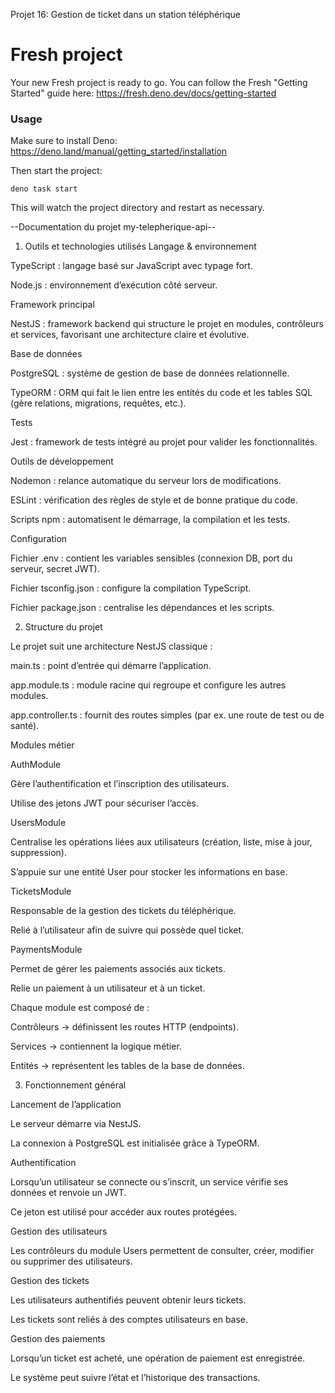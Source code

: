 Projet 16: Gestion de ticket dans un station téléphérique

# Fresh project

Your new Fresh project is ready to go. You can follow the Fresh "Getting
Started" guide here: https://fresh.deno.dev/docs/getting-started

### Usage

Make sure to install Deno: https://deno.land/manual/getting_started/installation

Then start the project:

```
deno task start
```

This will watch the project directory and restart as necessary.




--Documentation du projet my-telepherique-api--

1. Outils et technologies utilisés
Langage & environnement

TypeScript : langage basé sur JavaScript avec typage fort.

Node.js : environnement d’exécution côté serveur.

Framework principal

NestJS : framework backend qui structure le projet en modules, contrôleurs et services, favorisant une architecture claire et évolutive.

Base de données

PostgreSQL : système de gestion de base de données relationnelle.

TypeORM : ORM qui fait le lien entre les entités du code et les tables SQL (gère relations, migrations, requêtes, etc.).

Tests

Jest : framework de tests intégré au projet pour valider les fonctionnalités.

Outils de développement

Nodemon : relance automatique du serveur lors de modifications.

ESLint : vérification des règles de style et de bonne pratique du code.

Scripts npm : automatisent le démarrage, la compilation et les tests.

Configuration

Fichier .env : contient les variables sensibles (connexion DB, port du serveur, secret JWT).

Fichier tsconfig.json : configure la compilation TypeScript.

Fichier package.json : centralise les dépendances et les scripts.

2. Structure du projet

Le projet suit une architecture NestJS classique :

main.ts : point d’entrée qui démarre l’application.

app.module.ts : module racine qui regroupe et configure les autres modules.

app.controller.ts : fournit des routes simples (par ex. une route de test ou de santé).

Modules métier

AuthModule

Gère l’authentification et l’inscription des utilisateurs.

Utilise des jetons JWT pour sécuriser l’accès.

UsersModule

Centralise les opérations liées aux utilisateurs (création, liste, mise à jour, suppression).

S’appuie sur une entité User pour stocker les informations en base.

TicketsModule

Responsable de la gestion des tickets du téléphérique.

Relié à l’utilisateur afin de suivre qui possède quel ticket.

PaymentsModule

Permet de gérer les paiements associés aux tickets.

Relie un paiement à un utilisateur et à un ticket.

Chaque module est composé de :

Contrôleurs → définissent les routes HTTP (endpoints).

Services → contiennent la logique métier.

Entités → représentent les tables de la base de données.

3. Fonctionnement général

Lancement de l’application

Le serveur démarre via NestJS.

La connexion à PostgreSQL est initialisée grâce à TypeORM.

Authentification

Lorsqu’un utilisateur se connecte ou s’inscrit, un service vérifie ses données et renvoie un JWT.

Ce jeton est utilisé pour accéder aux routes protégées.

Gestion des utilisateurs

Les contrôleurs du module Users permettent de consulter, créer, modifier ou supprimer des utilisateurs.

Gestion des tickets

Les utilisateurs authentifiés peuvent obtenir leurs tickets.

Les tickets sont reliés à des comptes utilisateurs en base.

Gestion des paiements

Lorsqu’un ticket est acheté, une opération de paiement est enregistrée.

Le système peut suivre l’état et l’historique des transactions.
